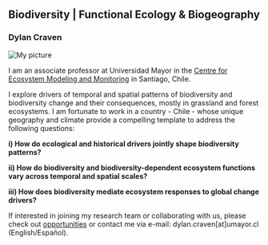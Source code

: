 ## Biodiversity | Functional Ecology & Biogeography

### Dylan Craven


![My picture](/images/Curacavi.png)

I am an associate professor at Universidad Mayor in the [Centre for Ecosystem Modeling and Monitoring](https://cem.umayor.cl/) in Santiago, Chile. 

I explore drivers of temporal and spatial patterns of biodiversity and biodiversity change and their consequences, mostly in grassland and forest ecosystems. I am fortunate to work in a country - Chile - whose unique geography and climate provide a compelling template to address the following questions:

 __i) How do ecological and historical drivers jointly shape biodiversity patterns?__  
 
__ii)  How do biodiversity and biodiversity-dependent ecosystem functions vary across temporal and spatial scales?__

__iii) How does biodiversity mediate ecosystem responses to global change drivers?__

If interested in joining my research team or collaborating with us, please check out [opportunities](/join) or contact me via e-mail: dylan.craven[at]umayor.cl (English/Español).
